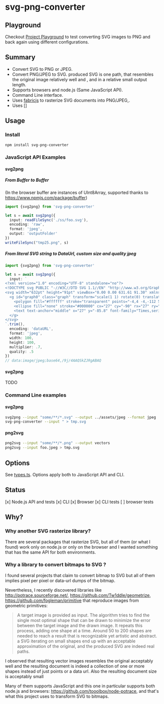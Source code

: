 # svg-png-converter

## Playground

Checkout [Project Playground](https://cancerberosgx.github.io/demos/svg-png-converter/playground/) to  test converting SVG images to PNG and back again using different configurations. 

## Summary

 * Convert SVG to PNG or JPEG.
 * Convert PNG/JPEG to SVG. produced SVG is one path, that resembles the original image relatively well and ,
   and in a relative small output length.
 * Supports browsers and node.js (Same JavaScript API). 
 * Command Line interface.
 * Uses [fabricjs](http://fabricjs.com/) to rasterize SVG documents into PNG/JPEG,.
 * Uses []

## Usage

### Install

```sh
npm install svg-png-converter
```

### JavaScript API Examples

#### svg2png


##### From Buffer to Buffer

(In the browser buffer are instances of UInt8Array, supported thanks to https://www.npmjs.com/package/buffer)

```ts
import {svg2png} from 'svg-png-converter'

let s = await svg2png({ 
  input: readFileSync('./ss/foo.svg'), 
  encoding: 'raw', 
  format: 'jpeg',
  output: 'outputFolder'
})
writeFileSync("tmp25.png", s)
```


##### From literal SVG string to DataUrl, custom size and quality jpeg

```ts
import {svg2png} from 'svg-png-converter'

let s = await svg2png({ 
  input: `
<?xml version="1.0" encoding="UTF-8" standalone="no"?>
<!DOCTYPE svg PUBLIC "-//W3C//DTD SVG 1.1//EN" "http://www.w3.org/Graphics/SVG/1.1/DTD/svg11.dtd">
<svg width="632pt" height="91pt" viewBox="0.00 0.00 631.61 91.30" xmlns="http://www.w3.org/2000/svg" xmlns:xlink="http://www.w3.org/1999/xlink">
  <g id="graph0" class="graph" transform="scale(1 1) rotate(0) translate(4 112)">
    <polygon fill="#ffffff" stroke="transparent" points="-4,4 -4,-112 58,-112 58,4 -4,4"/>
    <ellipse fill="none" stroke="#000000" cx="27" cy="-90" rx="27" ry="18"/>
    <text text-anchor="middle" x="27" y="-85.8" font-family="Times,serif" font-size="14.00" fill="#000000">a</text>
  </g>
</svg>
`.trim(), 
  encoding: 'dataURL', 
  format: 'jpeg',
  width: 100,
  height: 100,
  multiplier: .7,
  quality: .5
})
// data:image/jpeg;base64,/9j/4AAQSkZJRgABAQ
```


#### svg2png

TODO


### Command Line examples

#### svg2png

```sh
svg2png --input "some/**/*.svg" --output ../assets/jpeg --format jpeg
svg-png-converter --input " > tmp.svg
```

#### png2svg
```sh
png2svg --input "some/**/*.png" --output vectors 
png2svg --input foo.jpeg > tmp.svg
```


## Options

See [types.ts](src/types.ts). Options apply both to JavaScript API and CLI.

## Status

 [x] Node.js API and tests
 [x] CLI
 [x] Browser
 [x] CLI tests
 [ ] browser tests

## Why?

### Why another SVG rasterize library?

There are several packages that rasterize SVG, but all of them (or what I found) work only on node.js or only
on the browser and I wanted something that has the same API for both environments.

### Why a library to convert bitmaps to SVG ?

I found several projects that claim to convert bitmap to SVG but all of them implies pixel per pixel or
data-url dumps of the bitmap.

Nevertheless, I recently discovered libraries like http://potrace.sourceforge.net/,
https://github.com/Tw1ddle/geometrize, https://github.com/fogleman/primitive that reproduce images from
geometric primitives:

 >A target image is provided as input. The algorithm tries to find the single most optimal shape that can be
 >drawn to minimize the error between the target image and the drawn image. It repeats this process, adding
 >one shape at a time. Around 50 to 200 shapes are needed to reach a result that is recognizable yet artistic
 >and abstract. a SVG iterating on small shapes end up with an acceptable approximation of the original, and
 >the produced SVG are indeed real paths. 

 I observed that resulting vector images resembles the original acceptably well and the resulting document is
 indeed a collection of one or more shapes instead of just points or a data url. Also the resulting document
 size is acceptably small

 Many of them supports JavaScript and this one in particular supports both node.js and browsers:
 https://github.com/tooolbox/node-potrace, and that's what this project uses to transform SVG to bitmaps. 